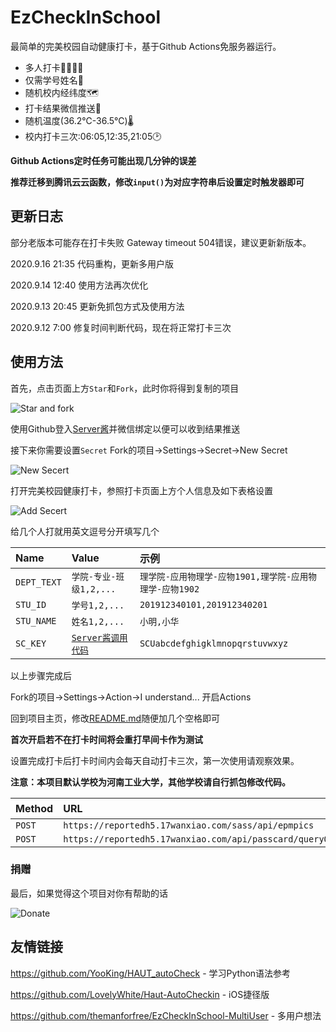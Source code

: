 # EzCheckInSchool
最简单的完美校园自动健康打卡，基于Github Actions免服务器运行。

- 多人打卡👨‍👩‍👧‍👦
- 仅需学号姓名🎫
- 随机校内经纬度🗺️
- 打卡结果微信推送💬
- 随机温度(36.2℃-36.5℃)🌡
- 校内打卡三次:06:05,12:35,21:05🕑

**Github Actions定时任务可能出现几分钟的误差**

**推荐迁移到腾讯云云函数，修改`input()`为对应字符串后设置定时触发器即可**

## 更新日志

部分老版本可能存在打卡失败 Gateway timeout 504错误，建议更新新版本。

2020.9.16 21:35 代码重构，更新多用户版

2020.9.14 12:40 使用方法再次优化

2020.9.13 20:45 更新免抓包方式及使用方法

2020.9.12 7:00 修复时间判断代码，现在将正常打卡三次

## 使用方法

首先，点击页面上方`Star`和`Fork`，此时你将得到复制的项目

![Star and fork](https://s1.ax1x.com/2020/09/15/wcC2gs.png)

使用Github登入[Server酱](http://sc.ftqq.com/)并微信绑定以便可以收到结果推送

接下来你需要设置`Secret` Fork的项目->Settings->Secret->New Secret

![New Secert](https://s1.ax1x.com/2020/09/16/w2gGn0.png)

打开完美校园健康打卡，参照打卡页面上方个人信息及如下表格设置

![Add Secert](https://s1.ax1x.com/2020/09/15/wcCRvn.png)

给几个人打就用英文逗号分开填写几个

|Name|Value|示例|
| :-----| :---- | :---- |
|`DEPT_TEXT`|`学院-专业-班级1,2,...`|`理学院-应用物理学-应物1901,理学院-应用物理学-应物1902`|
|`STU_ID`|`学号1,2,...`|`201912340101,201912340201`|
|`STU_NAME`|`姓名1,2,...`|`小明,小华`|
|`SC_KEY`|[`Server酱调用代码`](http://sc.ftqq.com/?c=code)|`SCUabcdefghigklmnopqrstuvwxyz`| 

以上步骤完成后

Fork的项目->Settings->Action->I understand... 开启Actions

回到项目主页，修改[README.md](/README.md)随便加几个空格即可

**首次开启若不在打卡时间将会重打早间卡作为测试**

设置完成打卡后打卡时间内会每天自动打卡三次，第一次使用请观察效果。

**注意：本项目默认学校为河南工业大学，其他学校请自行抓包修改代码。**

|Method|URL|修改|
| :-----| :---- | :---- |
|`POST`|`https://reportedh5.17wanxiao.com/sass/api/epmpics`|`main.py`|
|`POST`|`https://reportedh5.17wanxiao.com/api/passcard/queryOrg`|`response.json`|

### 捐赠
最后，如果觉得这个项目对你有帮助的话

![Donate](https://s1.ax1x.com/2020/09/15/wcPVqP.png)

## 友情链接

https://github.com/YooKing/HAUT_autoCheck - 学习Python语法参考

https://github.com/LovelyWhite/Haut-AutoCheckin - iOS捷径版

https://github.com/themanforfree/EzCheckInSchool-MultiUser - 多用户想法

